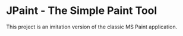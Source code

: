 # JPaint - The Simple Paint Tool

This project is an imitation version of the classic MS Paint application.
